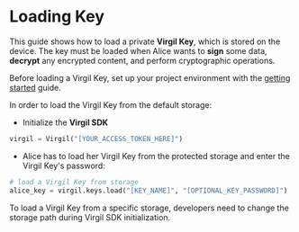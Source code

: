 # Loading Key

This guide shows how to load a private **Virgil Key**, which is stored on the device. The key must be loaded when Alice wants to **sign** some data, **decrypt** any encrypted content, and perform cryptographic operations.

Before loading a Virgil Key, set up your project environment with the [getting started](https://github.com/VirgilSecurity/virgil-sdk-python/blob/docs-review/documentation/guides/configuration/client.md) guide.

In order to load the Virgil Key from the default storage:

- Initialize the **Virgil SDK**

```python
virgil = Virgil("[YOUR_ACCESS_TOKEN_HERE]")
```

- Alice has to load her Virgil Key from the protected storage and enter the Virgil Key's password:

```python
# load a Virgil Key from storage
alice_key = virgil.keys.load("[KEY_NAME]", "[OPTIONAL_KEY_PASSWORD]")
```

To load a Virgil Key from a specific storage, developers need to change the storage path during Virgil SDK initialization.

